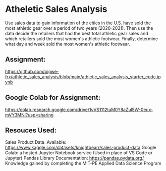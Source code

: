 # Atheletic Sales Analysis

Use sales data to gain information of the cities in the U.S. have sold the most athletic gear over a period of two years (2020-2021). Then use the data decide the retailers that had the best total athletic gear sales and which retailers sold the most women's athletic footwear. Finally, determine what day and week sold the most women's athletic footwear.

## Assignment: 
https://github.com/oigwe-frx/athletic_sales_analysis/blob/main/athletic_sales_analysis_starter_code.ipynb

## Google Colab for Assignment: 
https://colab.research.google.com/drive/1vVS1112tuM0Y8aZul5W-0eux-mVY3MNl?usp=sharing

## Resouces Used:
Sales Product Data. Available: https://www.kaggle.com/datasets/knightbearr/sales-product-data
Google Colab: a hosted Jupyter Notebook service (Used in place of VS Code or Jupyter)
Pandas Library Documentation: https://pandas.pydata.org/
Knowledge gained by completing the MIT-PE Applied Data Science Program
